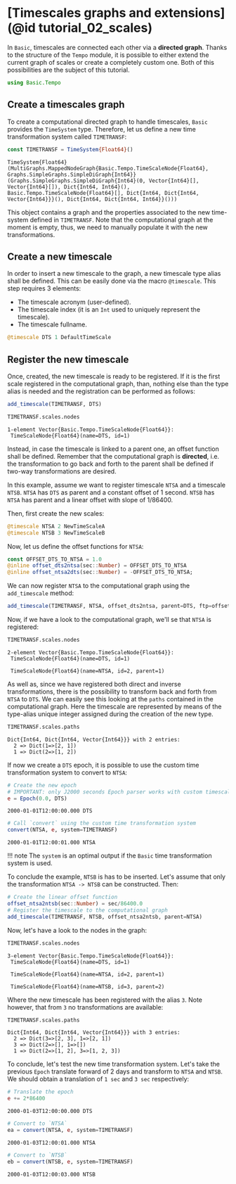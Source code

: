 # [Timescales graphs and extensions](@id tutorial_02_scales)

In `Basic`, timescales are connected each other via a **directed graph**. Thanks to the 
structure of the `Tempo` module, it is possible to either extend the current graph of 
scales or create a completely custom one. Both of this possibilities are the subject of 
this tutorial.


```julia
using Basic.Tempo
```

## Create a timescales graph

To create a computational directed graph to handle timescales, `Basic` provides the `TimeSystem`
type. Therefore, let us define a new time transformation system called `TIMETRANSF`:


```julia
const TIMETRANSF = TimeSystem{Float64}()
```


    TimeSystem{Float64}(MultiGraphs.MappedNodeGraph{Basic.Tempo.TimeScaleNode{Float64}, Graphs.SimpleGraphs.SimpleDiGraph{Int64}}(Graphs.SimpleGraphs.SimpleDiGraph{Int64}(0, Vector{Int64}[], Vector{Int64}[]), Dict{Int64, Int64}(), Basic.Tempo.TimeScaleNode{Float64}[], Dict{Int64, Dict{Int64, Vector{Int64}}}(), Dict{Int64, Dict{Int64, Int64}}()))


This object contains a graph and the properties associated to the new time-system defined in
`TIMETRANSF`. Note that the computational graph at the moment is empty, thus, we need to 
manually populate it with the new transformations.

## Create a new timescale

In order to insert a new timescale to the graph, a new timescale type alias shall be defined.
This can be easily done via the macro `@timescale`. This step requires 3 elements:
- The timescale acronym (user-defined).
- The timescale index (it is an `Int` used to uniquely represent the timescale).
- The timescale fullname.


```julia
@timescale DTS 1 DefaultTimeScale
```

## Register the new timescale

Once, created, the new timescale is ready to be registered. If it is the first scale registered
in the computational graph, than, nothing else than the type alias is needed and the 
registration can be performed as follows:


```julia
add_timescale(TIMETRANSF, DTS)
```


```julia
TIMETRANSF.scales.nodes
```


    1-element Vector{Basic.Tempo.TimeScaleNode{Float64}}:
     TimeScaleNode{Float64}(name=DTS, id=1)



Instead, in case the timescale is linked to a parent one, an offset function shall be defined.
Remember that the computational graph is **directed**, i.e. the transformation to go back and 
forth to the parent shall be defined if two-way transformations are desired.

In this example, assume we want to register timescale `NTSA` and a timescale `NTSB`. 
`NTSA` has `DTS` as parent and a constant offset of 1 second. `NTSB` has `NTSA` has parent 
and a linear offset with slope of 1/86400.

Then, first create the new scales:


```julia
@timescale NTSA 2 NewTimeScaleA
@timescale NTSB 3 NewTimeScaleB
```

Now, let us define the offset functions for `NTSA`:


```julia
const OFFSET_DTS_TO_NTSA = 1.0
@inline offset_dts2ntsa(sec::Number) = OFFSET_DTS_TO_NTSA
@inline offset_ntsa2dts(sec::Number) = -OFFSET_DTS_TO_NTSA;
```

We can now register `NTSA` to the computational graph using the `add_timescale` method:


```julia
add_timescale(TIMETRANSF, NTSA, offset_dts2ntsa, parent=DTS, ftp=offset_ntsa2dts)
```

Now, if we have a look to the computational graph, we'll se that `NTSA` is registered:


```julia
TIMETRANSF.scales.nodes
```


    2-element Vector{Basic.Tempo.TimeScaleNode{Float64}}:
     TimeScaleNode{Float64}(name=DTS, id=1)
    
     TimeScaleNode{Float64}(name=NTSA, id=2, parent=1)



As well as, since we have registered both direct and inverse transformations, there is the 
possibility to transform back and forth from `NTSA` to `DTS`. We can easily see this looking
at the `paths` contained in the computational graph. Here the timescale are represented by means
of the type-alias unique integer assigned during the creation of the new type. 


```julia
TIMETRANSF.scales.paths
```


    Dict{Int64, Dict{Int64, Vector{Int64}}} with 2 entries:
      2 => Dict(1=>[2, 1])
      1 => Dict(2=>[1, 2])


If now we create a `DTS` epoch, it is possible to use the custom time transformation system
to convert to `NTSA`:


```julia
# Create the new epoch 
# IMPORTANT: only J2000 seconds Epoch parser works with custom timescales.
e = Epoch(0.0, DTS)
```


    2000-01-01T12:00:00.000 DTS



```julia
# Call `convert` using the custom time transformation system 
convert(NTSA, e, system=TIMETRANSF)
```


    2000-01-01T12:00:01.000 NTSA


!!! note
    The `system` is an optimal output if the `Basic` time transformation system is used.

To conclude the example, `NTSB` is has to be inserted. Let's assume that only the transformation
`NTSA -> NTSB` can be constructed. Then: 


```julia
# Create the linear offset function
offset_ntsa2ntsb(sec::Number) = sec/86400.0
# Register the timescale to the computational graph
add_timescale(TIMETRANSF, NTSB, offset_ntsa2ntsb, parent=NTSA)
```

Now, let's have a look to the nodes in the graph:


```julia
TIMETRANSF.scales.nodes
```


    3-element Vector{Basic.Tempo.TimeScaleNode{Float64}}:
     TimeScaleNode{Float64}(name=DTS, id=1)
    
     TimeScaleNode{Float64}(name=NTSA, id=2, parent=1)
    
     TimeScaleNode{Float64}(name=NTSB, id=3, parent=2)



Where the new timescale has been registered with the alias `3`. Note however, that from `3` no
transformations are available:


```julia
TIMETRANSF.scales.paths
```


    Dict{Int64, Dict{Int64, Vector{Int64}}} with 3 entries:
      2 => Dict(3=>[2, 3], 1=>[2, 1])
      3 => Dict(2=>[], 1=>[])
      1 => Dict(2=>[1, 2], 3=>[1, 2, 3])


To conclude, let's test the new time transformation system. Let's take the previous `Epoch` 
translate forward of 2 days and transform to `NTSA` and `NTSB`. We should obtain a translation
of `1 sec` and `3 sec` respectively:


```julia
# Translate the epoch
e += 2*86400
```


    2000-01-03T12:00:00.000 DTS



```julia
# Convert to `NTSA`
ea = convert(NTSA, e, system=TIMETRANSF)
```


    2000-01-03T12:00:01.000 NTSA



```julia
# Convert to `NTSB`
eb = convert(NTSB, e, system=TIMETRANSF)
```


    2000-01-03T12:00:03.000 NTSB

